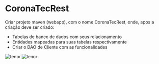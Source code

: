 # CoronaTecRest
Criar projeto maven (webapp), com o nome CoronaTecRest, onde, após a criação deve ser criado:

 - Tabelas de banco de dados com seus relacionamento
 - Entidades mapeadas para suas tabelas respectivamente
 - Criar o DAO de Cliente com as funcionalidades
 
 
![tenor](https://media1.tenor.com/images/170130993a5ce8d03f29415756393597/tenor.gif?itemid=7963714)
![tenor](https://media1.tenor.com/images/14a92691a7613d8a11a17db86d3bbfea/tenor.gif?itemid=20070378)
